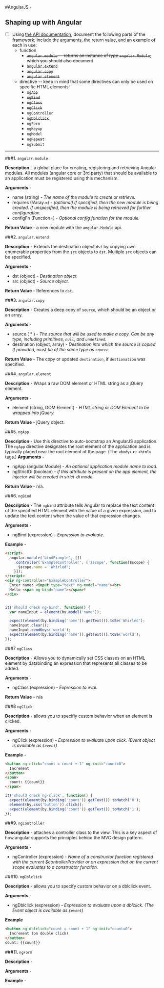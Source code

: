 #AngularJS -
## Shaping up with Angular

* [ ] Using [the API documentation](https://docs.angularjs.org/api/), document the following parts of the framework; include the arguments, the return value, and an example of each in use:
  * function
    * ~~`angular.module` -- returns an instance of _type_ `angular.Module`, which you should also document~~
    * ~~`angular.extend`~~
    * ~~`angular.copy`~~
    * ~~`angular.element`~~
  * directive -- keep in mind that some directives can only be used on specific HTML elements!
    * ~~`ngApp`~~
    * ~~`ngBind`~~
    * ~~`ngClass`~~
    * ~~`ngClick`~~
    * ~~`ngController`~~
    * ~~`ngDblclick`~~
    * `ngForm`
    * `ngKeyup`
    * `ngModel`
    * `ngRepeat`
    * `ngSubmit`

---

###1. `angular.module`

**Description** - a global place for creating, registering and retrieving Angular modules. All modules (angular core or 3rd party) that should be available to an application must be registered using this mechanism.

**Arguments** -

  * name (string) - _The name of the module to create or retrieve._
  * requires (!Array.<string>=) - _(optional) If specified, then the new module is being created. If unspecified, then the module is being retrieved for further configuration._
  * configFn (Function=) - _Optional config function for the module._

**Return Value** - a new module with the `angular.Module` api.

###2. `angular.extend`

**Description** - Extends the destination object `dst` by copying own enumerable properties from the `src` objects to `dst`. Multiple `src` objects can be specified.

**Arguments** -

  * dst (object) - _Destination object._
  * src (object) - _Source object._

**Return Value** - References to `dst`.

###3. `angular.copy`

**Description** - Creates a deep copy of `source`, which should be an object or an array.

**Arguments** -

  * source ( * ) - _The source that will be used to make a copy. Can be any type, including primitives, `null`, and `undefined`._
  * destination (object, array) - _Destination into which the source is copied. If provided, must be of the same type as `source`._

**Return Value** - The copy or updated `destination`, if `destionation` was specified.

###4. `angular.element`

**Description** - Wraps a raw DOM element or HTML string as a jQuery element.

**Arguments** -
  * element (string, DOM Element) - _HTML string or DOM Element to be wrapped into jQuery._

**Return Value** - jQuery object.

###5. `ngApp`

**Description** - Use this directive to auto-bootstrap an AngularJS application. The `ngApp` directive designates the root element of the application and is typically placed near the root element of the page. (The `<body>` or `<html>` tags.)
**Arguments** -

  * ngApp (angular.Module) - _An optional application module name to load._
  * ngStrictDi (boolean) - _if this attribute is present on the app element, the injector will be created in strict-di mode._

**Return Value** - n/a.

###6. `ngBind`

**Description** - The `ngbind` attribute tells Angular to replace the text content of the specified HTML element with the value of a given expression, and to update the text content when the value of that expression changes.

**Arguments** -

  * ngBind (expression) - _Expression to evaluate_.

**Example** -
```HTML
<script>
  angular.module('bindExample', [])
    .controller('ExampleController', ['$scope', function($scope) {
      $scope.name = 'Whirled';
    }]);
</script>
<div ng-controller="ExampleController">
  Enter name: <input type="text" ng-model="name"><br>
  Hello <span ng-bind="name"></span>!
</div>
```

```javascript

it('should check ng-bind', function() {
  var nameInput = element(by.model('name'));

  expect(element(by.binding('name')).getText()).toBe('Whirled');
  nameInput.clear();
  nameInput.sendKeys('world');
  expect(element(by.binding('name')).getText()).toBe('world');
});
```

###7 `ngClass`

**Description** - Allows you to dynamically set CSS classes on an HTML element by databinding an expression that represents all classes to be added.

**Arguments** -

  * ngClass (expression) - _Expression to eval._

**Return Value** - n/a

###8 `ngClick`

**Description** - allows you to specifiy custom behavior when an element is clicked.

**Arguments** -

  * ngClick (expression) - _Expression to evaluate upon click. (Event object is available as `$event`)_

**Example** -

```HTML
<button ng-click="count = count + 1" ng-init="count=0">
  Increment
</button>
<span>
  count: {{count}}
</span>
```
```javascript
it('should check ng-click', function() {
  expect(element(by.binding('count')).getText()).toMatch('0');
  element(by.css('button')).click();
  expect(element(by.binding('count')).getText()).toMatch('1');
});
```
###9. `ngController`

**Description** - attaches a controller class to the view. This is a key aspect of how angular supports the principles behind the MVC design pattern.

**Arguments** -

* ngController (expression) - _Name of a constructor function registered with the current $controllerProvider or an expression that on the current scope evaluates to a constructor function._

###10. `ngDblclick`

**Description** - allows you to specify custom behavior on a dblclick event.

**Arguments** -

* ngDblclick (expression) - _Expression to evaluate upon a dblclick. (The Event object is available as `$event`)_

**Example**

```html
<button ng-dblclick="count = count + 1" ng-init="count=0">
  Increment (on double click)
</button>
count: {{count}}
```

###11. `ngForm`

**Description** - 

**Arguments** -

**Example** -
